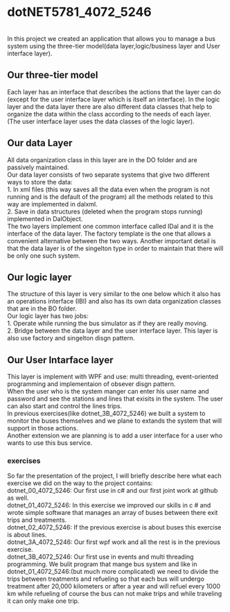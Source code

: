 # dotNET5781_4072_5246
<br>In this project we created an application that allows you to manage a bus system using the three-tier model(data layer,logic/business layer and User interface layer).</br>
<h2>Our three-tier model</h2>
Each layer has an interface that describes the actions that the layer can do (except for the user interface layer which is itself an interface).
In the logic layer and the data layer there are also different data classes that help to organize the data within the class according to the needs of each layer. (The user interface layer uses the data classes of the logic layer).
<h2>Our data Layer</h2>
All data organization class in this layer are in the DO folder and are passively maintained.</br>
Our data layer consists of two separate systems that give two different ways to store the data:</br>
1. In xml files (this way saves all the data even when the program is not running and is the default of the program) all the methods related to this way are implemented in dalxml.
<br>2. Save in data structures (deleted when the program stops running) implemented in DalObject.</br>
The two layers implement one common interface called IDal and it is the interface of the data layer.
The factory template is the one that allows a convenient alternative between the two ways. Another important detail is that the data layer is of the singelton type in order to maintain that there will be only one such system.
<h2>Our logic layer</h2>
The structure of this layer is very similar to the one below which it also has an operations interface (IBl) and also has its own data organization classes that are in the BO folder.<br/>
Our logic layer has two jobs:<br/>
1. Operate while running the bus simulator as if they are really moving.<br/>
2. Bridge between the data layer and the user interface layer.
This layer is also use factory and singelton disgn pattern.
<h2>Our User Intarface layer</h2>
This layer is implement with WPF and use: multi threading, event-oriented programming and implementaion of obsever disgn pattern.
<br>When the user who is the system manger can enter his user name and password and see the stations and lines that exisits in the system.
The user can also start and control the lines trips.
<br>In previous exercises(like dotnet_3B_4072_5246) we built a system to monitor the buses themselves and we plane to extands the system that will support in those actions.
<br>Another extension we are planning is to add a user interface for a user who wants to use this bus service.
<h3>exercises</h3>
So far the presentation of the project, I will briefly describe here what each exercise we did on the way to the project contains:
<br>dotnet_00_4072_5246: Our first use in c# and our first joint work at github as well.
<br>dotnet_01_4072_5246: In this exercise we improved our skills in c # and wrote simple software that manages an array of buses between there exit trips and treatments.
<br>dotnet_02_4072_5246: If the previous exercise is about buses this exercise is about lines.
<br>dotnet_3A_4072_5246: Our first wpf work and all the rest is in the previous exercise.
<br>dotnet_3B_4072_5246: Our first use in events and multi threading programming. We bulit program that mange bus system and like in dotnet_01_4072_5246:(but much more complicated) we need to divide the trips between treatments and refueling so that each bus will undergo treatment after 20,000 kilometers or after a year and will refuel every 1000 km while refueling of course the bus can not make trips and while traveling it can only make one trip.
